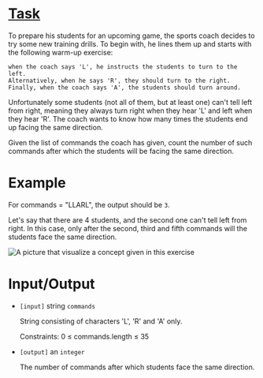 # [Task](https://www.codewars.com/kata/5884658d02accbd0a7000039)
To prepare his students for an upcoming game, the sports coach decides to try some new training drills. To begin with, he lines them up and starts with the following warm-up exercise:

```
when the coach says 'L', he instructs the students to turn to the left.
Alternatively, when he says 'R', they should turn to the right.
Finally, when the coach says 'A', the students should turn around.
```
Unfortunately some students (not all of them, but at least one) can't tell left from right, meaning they always turn right when they hear 'L' and left when they hear 'R'. The coach wants to know how many times the students end up facing the same direction.

Given the list of commands the coach has given, count the number of such commands after which the students will be facing the same direction.

# Example
For commands = "LLARL", the output should be `3`.

Let's say that there are 4 students, and the second one can't tell left from right. In this case, only after the second, third and fifth commands will the students face the same direction.

![A picture that visualize a concept given in this exercise](https://codefightsuserpics.s3.amazonaws.com/tasks/lineUp/img/example.png?_tm=1474804663999)

# Input/Output
- `[input]` string `commands`

    String consisting of characters 'L', 'R' and 'A' only.

    Constraints: 0 ≤ commands.length ≤ 35

- `[output]` an `integer`

    The number of commands after which students face the same direction.

